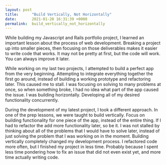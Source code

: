 ```yaml
---
layout: post
title:      "Build Vertically, Not Horizontally"
date:       2021-01-20 16:31:39 +0000
permalink:  build_vertically_not_horizontally
---
```



While building my Javascript and Rails portfolio project, I learned an important lesson about the process of web development. Breaking a project up into smaller pieces, then focusing on those deliverables makes it easier to write code that works. It may not be pretty at first, but the code will work. You can always improve it later. 

While working on my last two projects, I attempted to build a perfect app from the very beginning. Attempting to integrate everything together the first go around, instead of building a working prototype and refactoring later. This caused me to stall. I was focusing on solving to many problems at once, so when something broke, I had no idea what part of the app caused the issue. I was building horizontally. Developing all of my desired functionality concurrently.

During the development of my latest project, I took a different approach. In one of the prep lessons, we were taught to build vertically. Focus on building functionality for one piece of the app, instead of the entire thing. If I had to refactor the add more functionality later, so be it. I was not stalled by thinking about all of the problems that I would have to solve later, instead of just solving the problem that I was working on in the moment. Building vertically completely changed my development process. I refactored code more often, but I finished my project in less time. Probably because I spent less time pondering how to fix an issue that did not even exist yet, and more time actually writing code. 
